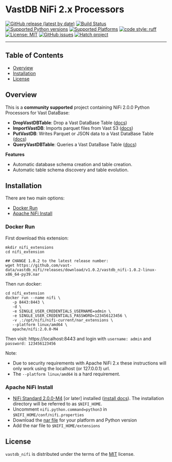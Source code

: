 # VastDB NiFi 2.x Processors

[![GitHub release (latest by date)](https://img.shields.io/github/v/release/vast-data/vastdb_nifi?style=flat-square)](https://github.com/vast-data/vastdb_nifi/releases)
[![Build Status](https://github.com/vast-data/vastdb_nifi/actions/workflows/main.yml/badge.svg)](https://github.com/vast-data/vastdb_nifi/actions/workflows/main.yml)
[![Supported Python versions](https://img.shields.io/badge/Python-3.9%20|%203.10%20|%203.11-blue)](https://www.python.org/)
[![Supported Platforms](https://img.shields.io/badge/platform-MacOS%20ARM64%20|%20linux%20AMD64-lightgrey)](https://www.python.org/)
[![code style: ruff](https://img.shields.io/badge/code%20style-ruff-4B4483.svg)](https://github.com/astral-sh/ruff)
[![License: MIT](https://img.shields.io/badge/License-MIT-yellow.svg)](https://opensource.org/licenses/MIT)
[![GitHub issues](https://img.shields.io/github/issues/vast-data/vastdb_nifi)](https://github.com/vast-data/vastdb_nifi/issues)
[![Hatch project](https://img.shields.io/badge/%F0%9F%A5%9A-Hatch-4051b5.svg)](https://github.com/pypa/hatch)

-----

## Table of Contents

- [Overview](#overview)
- [Installation](#installation)
- [License](#license)

## Overview

This is a **community supported** project containing NiFi 2.0.0 Python Processors for Vast DataBase:

- **DropVastDBTable**: Drop a Vast DataBase Table ([docs](./docs/DropVastDBTable.md))
- **ImportVastDB**: Imports parquet files from Vast S3 ([docs](./docs/ImportVastDB.md))
- **PutVastDB**: Writes Parquet or JSON data to a Vast DataBase Table ([docs](./docs/PutVastDB.md))
- **QueryVastDBTable**: Queries a Vast DataBase Table ([docs](./docs/QueryVastDBTable.md))

**Features**

- Automatic database schema creation and table creation.
- Automatic table schema discovery and table evolution.

## Installation

There are two main options:

- [Docker Run](#docker-run)
- [Apache NiFi Install](#apache-nifi-install)

### Docker Run

First download this extension:

```
mkdir nifi_extensions
cd nifi_extension

## CHANGE 1.0.2 to the latest release number:
wget https://github.com/vast-data/vastdb_nifi/releases/download/v1.0.2/vastdb_nifi-1.0.2-linux-x86_64-py39.nar
```

Then run docker:

```
cd nifi_extension
docker run --name nifi \
   -p 8443:8443 \
   -d \
   -e SINGLE_USER_CREDENTIALS_USERNAME=admin \
   -e SINGLE_USER_CREDENTIALS_PASSWORD=123456123456 \
   -v .:/opt/nifi/nifi-current/nar_extensions \
   --platform linux/amd64 \
   apache/nifi:2.0.0-M4
```

Then visit: https://localhost:8443 and login with `username: admin` and `password: 123456123456`

Note:
- Due to security requirements with Apache NiFi 2.x these instructions will only work using the localhost (or 127.0.0.1) url.
- The `--platform linux/amd64` is a hard requirement. 

### Apache NiFi Install

 - [NiFi Standard 2.0.0-M4](https://nifi.apache.org/download/) [or later] installed ([install docs](https://nifi.apache.org/docs/nifi-docs/html/getting-started.html#downloading-and-installing-nifi)).  The installation directory will be referred to as `$NIFI_HOME`.
 - Uncomment `nifi.python.command=python3` in `$NIFI_HOME/conf/nifi.properties`
 - Download the [nar file](https://github.com/vast-data/vastdb_nifi/releases/latest) for your platform and Python version
 - Add the nar file to `$NIFI_HOME/extensions`

## License

`vastdb_nifi` is distributed under the terms of the [MIT](https://spdx.org/licenses/MIT.html) license.
